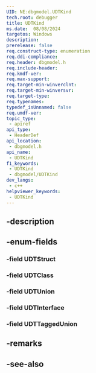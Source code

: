 ```yaml
---
UID: NE:dbgmodel.UDTKind
tech.root: debugger
title: UDTKind
ms.date:  08/08/2024
targetos: Windows
description: 
prerelease: false
req.construct-type: enumeration
req.ddi-compliance: 
req.header: dbgmodel.h
req.include-header: 
req.kmdf-ver: 
req.max-support: 
req.target-min-winverclnt: 
req.target-min-winversvr: 
req.target-type: 
req.typenames: 
typedef_isUnnamed: false
req.umdf-ver: 
topic_type:
 - apiref
api_type:
 - HeaderDef
api_location:
 - dbgmodel.h
api_name:
 - UDTKind
f1_keywords:
 - UDTKind
 - dbgmodel/UDTKind
dev_langs:
 - c++
helpviewer_keywords:
 - UDTKind
---
```


## -description

## -enum-fields

### -field UDTStruct

### -field UDTClass

### -field UDTUnion

### -field UDTInterface

### -field UDTTaggedUnion

## -remarks

## -see-also


